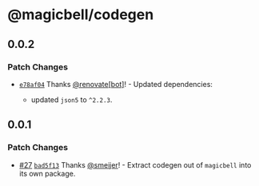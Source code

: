 # @magicbell/codegen

## 0.0.2

### Patch Changes

- [`e78af04`](https://github.com/magicbell-io/magicbell-js/commit/e78af04eb97aebffe8fa41e088890364cb5367ad) Thanks [@renovate[bot]](https://github.com/renovate%5Bbot%5D)! - Updated dependencies:

  - updated `json5` to `^2.2.3`.

## 0.0.1

### Patch Changes

- [#27](https://github.com/magicbell-io/magicbell-js/pull/27) [`bad5f13`](https://github.com/magicbell-io/magicbell-js/commit/bad5f13e9f61c4f4be08d48d84755d87bb0551e5) Thanks [@smeijer](https://github.com/smeijer)! - Extract codegen out of `magicbell` into its own package.
